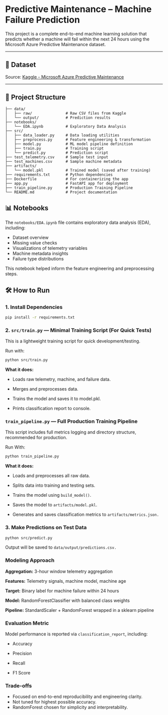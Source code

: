 # Predictive Maintenance – Machine Failure Prediction

This project is a complete end-to-end machine learning solution that predicts whether a machine will fail within the next 24 hours using the Microsoft Azure Predictive Maintenance dataset.

---

## 🔗 Dataset
Source: [Kaggle - Microsoft Azure Predictive Maintenance](https://www.kaggle.com/datasets/arnabbiswas1/microsoft-azure-predictivemaintenance/data)

---

## 🚀 Project Structure
```
├── data/
│   ├── raw/               # Raw CSV files from Kaggle
│   └── output/            # Prediction results
├── notebooks/
│   └── EDA.ipynb          # Exploratory Data Analysis
├── src/
│   ├── data_loader.py     # Data loading utilities
│   ├── preprocess.py      # Feature engineering & transformation
│   ├── model.py           # ML model pipeline definition
│   ├── train.py           # Training script
│   └── predict.py         # Prediction script
├── test_telemetry.csv     # Sample test input
├── test_machines.csv      # Sample machine metadata
├── artifacts/
│   └── model.pkl          # Trained model (saved after training)
├── requirements.txt       # Python dependencies
├── Dockerfile             # For containerizing the app
├── app.py                 # FastAPI app for deployment
├── train_pipeline.py      # Production Training Pipeline
└── README.md              # Project documentation
```



## 📊 Notebooks

The `notebooks/EDA.ipynb` file contains exploratory data analysis (EDA), including:

- Dataset overview
- Missing value checks
- Visualizations of telemetry variables
- Machine metadata insights
- Failure type distributions

This notebook helped inform the feature engineering and preprocessing steps.


## 🛠️ How to Run

### 1. Install Dependencies
```bash
pip install -r requirements.txt
```
### 2. ```src/train.py``` — Minimal Training Script (For Quick Tests)
This is a lightweight training script for quick development/testing.

Run with:

```bash
python src/train.py
```
**What it does:**
- Loads raw telemetry, machine, and failure data.

- Merges and preprocesses data.

- Trains the model and saves it to model.pkl.

- Prints classification report to console.


### ```train_pipeline.py```  — Full Production Training Pipeline
This script includes full metrics logging and directory structure, recommended for production.

Run With:
```bash
python train_pipeline.py
```
**What it does:**
- Loads and preprocesses all raw data.

- Splits data into training and testing sets.

- Trains the model using ```build_model()```.

- Saves the model to ```artifacts/model.pkl```.

- Generates and saves classification metrics to ```artifacts/metrics.json.```

### 3. Make Predictions on Test Data

```bash
python src/predict.py
```
Output will be saved to ```data/output/predictions.csv.```


### Modeling Approach

**Aggregation:** 3-hour window telemetry aggregation

**Features:** Telemetry signals, machine model, machine age

**Target:** Binary label for machine failure within 24 hours

**Model:** RandomForestClassifier with balanced class weights

**Pipeline:** StandardScaler + RandomForest wrapped in a sklearn pipeline


### Evaluation Metric

Model performance is reported via ```classification_report```, including:

- Accuracy

- Precision

- Recall

- F1 Score

### Trade-offs
- Focused on end-to-end reproducibility and engineering clarity.
- Not tuned for highest possible accuracy.
- RandomForest chosen for simplicity and interpretability.


